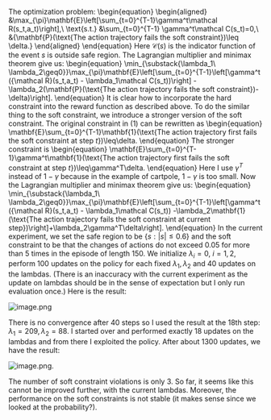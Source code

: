 The optimization problem:
\begin{equation}
    \begin{aligned}
        &\max_{\pi}\mathbf{E}\left[\sum_{t=0}^{T-1}\gamma^t\mathcal R(s_t,a_t)\right],\\
        \text{s.t.} &\sum_{t=0}^{T-1} \gamma^t\mathcal C(s_t)=0,\\
        &{\mathbf{P}(\text{The action trajectory fails the soft constraint})\leq \delta.}
    \end{aligned}
\end{equation}
Here $\mathcal C(s)$ is the indicator function of the event $s$ is outside safe region.
The Lagrangian multiplier and minimax theorem give us:
\begin{equation}
        \min_{\substack{\lambda_1\\ \lambda_2\geq0}}\max_{\pi}\mathbf{E}\left[\sum_{t=0}^{T-1}\left[\gamma^t ({\mathcal R}(s_t,a_t) - \lambda_1\mathcal C(s_t))\right] -\lambda_2(\mathbf{P}(\text{The action trajectory fails the soft constraint})-\delta)\right].
\end{equation}
It is clear how to incorporate the hard constraint into the reward function as described above. To do the similar thing to the soft constraint, we introduce a stronger version of the soft constraint. The original constraint in (1) can be rewritten as
\begin{equation}
    \mathbf{E}\sum_{t=0}^{T-1}\mathbf{1}(\text{The action trajectory first fails the soft constraint at step $t$})\leq\delta.
\end{equation}
The stronger constraint is
\begin{equation}
    \mathbf{E}\sum_{t=0}^{T-1}\gamma^t\mathbf{1}(\text{The action trajectory first fails the soft constraint at step $t$})\leq\gamma^T\delta.
\end{equation}
Here I use $\gamma^T$ instead of $1-\gamma$ because in the example of cartpole, $1-\gamma$ is too small.
Now the Lagrangian multiplier and minimax theorem give us:
\begin{equation}
        \min_{\substack{\lambda_1\\ \lambda_2\geq0}}\max_{\pi}\mathbf{E}\left[\sum_{t=0}^{T-1}\left[\gamma^t ({\mathcal R}(s_t,a_t) - \lambda_1\mathcal C(s_t)) -\lambda_2\mathbf{1}(\text{The action trajectory fails the soft constraint at current step})\right]+\lambda_2\gamma^T\delta\right].
\end{equation}
In the current experiment, we set the safe region to be $\{s:|s|\leq0.6\}$ and the soft constraint to be that the changes of actions do not exceed $0.05$ for more than $5$ times in the episode of length $150$. 
We initialize $\lambda_i=0$, $i=1,2$, perform $100$ updates on the policy for each fixed $\lambda_1,\lambda_2$ and $40$ updates on the lambdas. 
(There is an inaccuracy with the current experiment as the update on lambdas should be in the sense of expectation but I only run evaluation once.)
Here is the result:

![image.png](attachment:image.png)

There is no convergence after $40$ steps so I used the result at the $18$th step: $\lambda_1=209, \lambda_2=88$.
I started over and performed exactly $18$ updates on the lambdas and from there I exploited the policy. After about $1300$ updates, we have the result:

![image.png](attachment:image.png).

The number of soft constraint violations is only $3$.
So far, it seems like this cannot be improved further, with the current lambdas. Moreover, the performance on the soft constraints is not stable (it makes sense since we looked at the probability?).